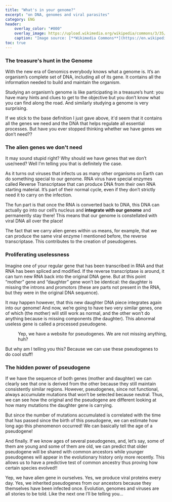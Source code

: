 ```yaml
---
title: "What's in your genome?"
excerpt: "on DNA, genomes and viral parasites"
category: ENG
header:
    overlay_color: "#000"
    overlay_image: https://upload.wikimedia.org/wikipedia/commons/3/35/Sky_spectral_karyotype.png
    caption: "Image source: [**Wikimedia Commons**](https://en.wikipedia.org/wiki/Karyotype#/media/File:Sky_spectral_karyotype.png)"
toc: true
---
```

### The treasure's hunt in the Genome
With the new era of Genomics everybody knows what a genome is. It’s an organism’s complete set of DNA, including all of its gene. It contains all the information needed to build and maintain the organism.

Studying an organism’s genome is like participating in a treasure’s hunt: you have many hints and clues to get to the objective but you don’t know what you can find along the road. And similarly studying a genome is very surprising.

If we stick to the base definition I just gave above, it'd seem that it contains all the genes we need and the DNA that helps regulate all essential processes. But have you ever stopped thinking whether we have genes we don’t need??

### The alien genes we don't need
It may sound stupid right? Why should we have genes that we don’t use/need? Well I’m telling you that is definitely the case.

As it turns out viruses that infects us as many other organisms on Earth can do something special to our genome. RNA virus have special enzymes called Reverse Transcriptase that can produce DNA from their own RNA starting material. It’s part of their normal cycle, even if they don’t strictly need it to carry on the infection.

The fun part is that once the RNA is converted back to DNA, this DNA can actually go into our cell’s nucleus and **integrate with our genome** and permanently stay there! This means that our genome is constellated with viral DNA all over the place!

The fact that we carry alien genes within us means, for example, that we can produce the same viral enzyme I mentioned before, the reverse transcriptase. This contributes to the creation of pseudogenes.

### Proliferating uselessness
Imagine one of your regular gene that has been transcribed in RNA and that RNA has been spliced and modified. If the reverse transcriptase is around, it can turn new RNA back into the original DNA gene. But at this point “mother” gene and “daughter” gene won’t be identical: the daughter is missing the introns and promotors (these are parts not present in the RNA, but they were in the original DNA sequence).

It may happen however, that this new daughter DNA piece integrates again into our genome! And now, we’re going to have two very similar genes, one of which (the mother) will still work as normal, and the other won’t do anything because is missing components (the daughter). This abnormal useless gene is called a processed pseudogene.

<figure style="width: 500px" class="align-center">
        <img src="{{ site.url }}{{ site.baseurl }}/assets/images/pseudogene_website.png" alt="">
        <figcaption>Yep, we have a website for pseudogenes. We are not missing anything, huh? </figcaption>
</figure> 

But why am I telling you this? Because we can use these pseudogenes to do cool stuff!

### The hidden power of pseudogene
If we have the sequence of both genes (mother and daughter) we can clearly see that one is derived from the other because they still maintain consistently similar regions. However, pseudogenes, since not functional, always accumulate mutations that won’t be selected because neutral. Thus, we can see how the original and the pseudogene are different looking at how many mutations the daughter gene is carrying.

But since the number of mutations accumulated is correlated with the time that has passed since the birth of this pseudogene, we can estimate how long ago this phenomenon occurred! We can basically tell the age of a pseudogene!

And finally. If we know ages of several pseudogenes, and, let’s say, some of them are young and some of them are old, we can predict that older pseudogene will be shared with common ancestors while younger pseudogenes will appear in the evolutionary history only more recently. This allows us to have a predictive test of common ancestry thus proving how certain species evolved!!

Yep, we have alien gene in ourselves. Yes, we produce viral proteins every day. Yes, we inherited pseudogenes from our ancestors because they themselves have been infected once. Evolution, genomes and viruses are all stories to be told. Like the next one I’ll be telling you…